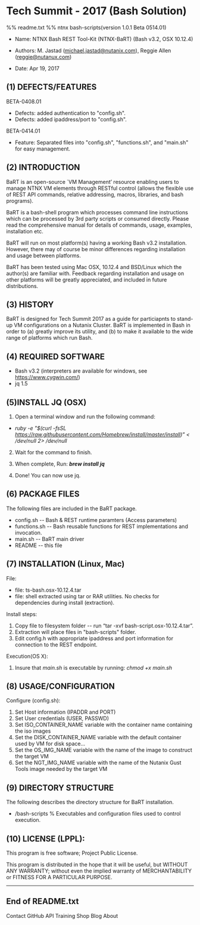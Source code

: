 # Tech Summit - 2017 (Bash Solution)
%% readme.txt
%% ntnx bash-scripts(version 1.0.1 Beta 0514.01)

- Name:         NTNX Bash REST Tool-Kit (NTNX-BaRT) (Bash v3.2, OSX 10.12.4)
- Authors:      M. Jastad (michael.jastad@nutanix.com), Reggie Allen (reggie@nutanux.com)

- Date:         Apr 19, 2017

(1) DEFECTS/FEATURES 
--------------------------
BETA-0408.01
- Defects: added authentication to "config.sh".
- Defects: added ipaddress/port to "config.sh".  

BETA-0414.01  
- Feature: Separated files into "config.sh", "functions.sh", and "main.sh" for easy management. 


(2) INTRODUCTION
-----------------
BaRT is an open-source `VM Management’ resource enabling users to manage NTNX VM elements through RESTful control (allows the flexible use of REST API commands, relative addressing, macros, libraries, and bash programs).

BaRT is a bash-shell program which processes command line instructions which can be processed by 3rd party scripts or consumed directly. Please read the comprehensive manual for details of commands, usage, examples, installation etc.

BaRT will run on most platform(s) having a working Bash v3.2 installation. However, there may of course be minor differences regarding installation and usage between platforms.

BaRT has been tested using Mac OSX, 10.12.4 and BSD/Linux which the author(s) are familiar with. Feedback regarding installation and usage on other platforms will be greatly appreciated, and included in future distributions.


(3) HISTORY
-----------
BaRT is designed for Tech Summit 2017 as a guide for particiapnts to stand-up VM configurations on a Nutanix Cluster. BaRT is implemented in Bash in order to (a) greatly improve its utility, and (b) to make it available to the wide range of platforms which run Bash.

(4) REQUIRED SOFTWARE
-----------------------
- Bash v3.2 (interpreters are available for windows, see https://www.cygwin.com/)
- jq 1.5


(5)INSTALL JQ (OSX)
---------------------
1. Open a terminal window and run the following command:
* _ruby -e "$(curl -fsSL https://raw.githubusercontent.com/Homebrew/install/master/install)" < /dev/null 2> /dev/null_

2. Wait for the command to finish.
3. When complete, Run:
**_brew install jq_**

4. Done! You can now use jq.


(6) PACKAGE FILES
------------------
The following files are included in the BaRT package.

- config.sh             -- Bash & REST runtime paramters (Access parameters)
- functions.sh          -- Bash reusable functions for REST implementations and invocation.  
- main.sh               -- BaRT main driver 
- README                -- this file


(7) INSTALLATION (Linux, Mac)
--------------------------------
File:
- file: ts-bash.osx-10.12.4.tar 
- file: shell extracted using tar or RAR utilities. No checks for dependencies during install (extraction).

Install steps:
1. Copy file to filesystem folder -- run “tar -xvf bash-script.osx-10.12.4.tar”.
2. Extraction will place files in "bash-scripts" folder.
3. Edit config.h with appropriate ipaddress and port information for connection to the REST endpoint.

Execution(OS X):
1. Insure that *_main.sh_* is executable by running:  *_chmod +x main.sh_*

(8) USAGE/CONFIGURATION 
-----------------------------
Configure (config.sh):

1. Set Host information (IPADDR and PORT) 
2. Set User credentials (USER, PASSWD)
3. Set ISO_CONTAINER_NAME variable with the container name containing the iso images
4. Set the DISK_CONTAINER_NAME variable with the default container used by VM for disk space...
5. Set the OS_IMG_NAME variable with the name of the image to construct the target VM 
6. Set the NGT_IMG_NAME variable with the name of the Nutanix Gust Tools image needed by the target VM 

(9) DIRECTORY STRUCTURE 
--------------------------
The following describes the directory structure for BaRT installation.

- /bash-scripts	        % Executables and configuration files used to control execution.

(10) LICENSE (LPPL):
-----------------------
This program is free software; Project Public License.

This program is distributed in the hope that it will be useful, but WITHOUT ANY WARRANTY; without even the implied warranty of MERCHANTABILITY or FITNESS FOR A PARTICULAR PURPOSE.

-----------------
End of README.txt
-----------------
Contact GitHub API Training Shop Blog About
